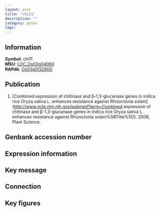 ```yaml
---
layout: post
title: "chi11"
description: ""
category: genes
tags: 
---
```


## Information
__Symbol__: chi11  
__MSU__: [LOC_Os03g04060](http://rice.plantbiology.msu.edu/cgi-bin/ORF_infopage.cgi?orf=LOC_Os03g04060)  
__RAPdb__: [Os03g0132900](http://rapdb.dna.affrc.go.jp/viewer/gbrowse_details/irgsp1?name=Os03g0132900)  

## Publication
1. [Combined expression of chitinase and β-1,3-glucanase genes in indica rice Oryza sativa L. enhances resistance against Rhizoctonia solani](http://www.ncbi.nlm.nih.gov/pubmed?term=Combined expression of chitinase and β-1,3-glucanase genes in indica rice Oryza sativa L. enhances resistance against Rhizoctonia solani%5BTitle%5D), 2008, Plant Science.

## Genbank accession number

## Expression information

## Key message

## Connection

## Key figures


